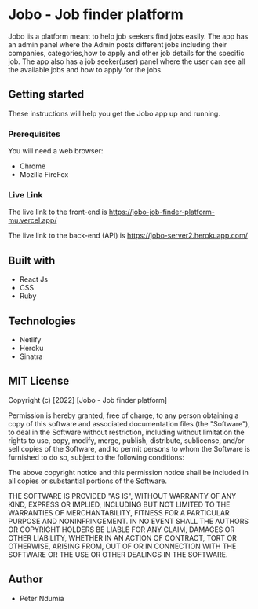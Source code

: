 # Jobo - Job finder platform

Jobo iis a platform meant to help job seekers find jobs easily. The app has an admin panel where the Admin posts different jobs including their companies, categories,how to apply and other job details for the specific job. The app also has a job seeker(user) panel where the user can see all the available jobs and how to apply for the jobs.

## Getting started

These instructions will help you get the Jobo app up and running.

### Prerequisites

You will need a web browser:
- Chrome
- Mozilla FireFox

### Live Link

The live link to the front-end is https://jobo-job-finder-platform-mu.vercel.app/

The live link to the back-end (API) is https://jobo-server2.herokuapp.com/

## Built with

- React Js
- CSS
- Ruby

## Technologies
- Netlify
- Heroku
- Sinatra

## MIT License

Copyright (c) [2022] [Jobo - Job finder platform]

Permission is hereby granted, free of charge, to any person obtaining a copy
of this software and associated documentation files (the "Software"), to deal
in the Software without restriction, including without limitation the rights
to use, copy, modify, merge, publish, distribute, sublicense, and/or sell
copies of the Software, and to permit persons to whom the Software is
furnished to do so, subject to the following conditions:

The above copyright notice and this permission notice shall be included in all
copies or substantial portions of the Software.

THE SOFTWARE IS PROVIDED "AS IS", WITHOUT WARRANTY OF ANY KIND, EXPRESS OR
IMPLIED, INCLUDING BUT NOT LIMITED TO THE WARRANTIES OF MERCHANTABILITY,
FITNESS FOR A PARTICULAR PURPOSE AND NONINFRINGEMENT. IN NO EVENT SHALL THE
AUTHORS OR COPYRIGHT HOLDERS BE LIABLE FOR ANY CLAIM, DAMAGES OR OTHER
LIABILITY, WHETHER IN AN ACTION OF CONTRACT, TORT OR OTHERWISE, ARISING FROM,
OUT OF OR IN CONNECTION WITH THE SOFTWARE OR THE USE OR OTHER DEALINGS IN THE
SOFTWARE.

## Author

- Peter Ndumia
